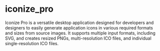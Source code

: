 # iconize_pro
Iconize Pro is a versatile desktop application designed for developers and designers to easily generate application icons in various required formats and sizes from source images. It supports multiple input formats, including SVG, and creates resized PNGs, multi-resolution ICO files, and individual single-resolution ICO files.
